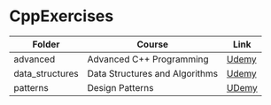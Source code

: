 # CppExercises

| Folder          | Course                         | Link |
|-----------------|--------------------------------|------ |
| advanced        | Advanced C++ Programming       | [Udemy](https://www.udemy.com/course/learn-intermediate-modern-c)
| data_structures | Data Structures and Algorithms | [Udemy](https://www.udemy.com/course/master-the-coding-interview-data-structures-algorithms/) |
| patterns        | Design Patterns                | [UDemy](https://www.udemy.com/course/patterns-cplusplus) |
